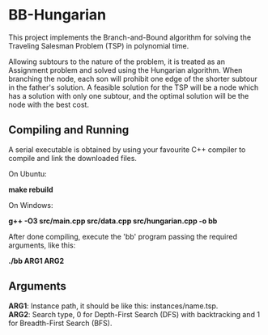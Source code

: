 # BB-Hungarian
This project implements the Branch-and-Bound algorithm for solving the Traveling Salesman Problem (TSP) in polynomial time.

Allowing subtours to the nature of the problem, it is treated as an Assignment problem and solved using the Hungarian algorithm. When branching the node, each son will prohibit one edge of the shorter subtour in the father's solution. A feasible solution for the TSP will be a node which has a solution with only one subtour, and the optimal solution will be the node with the best cost.

Compiling and Running
----------------------
A serial executable is obtained by using your favourite C++ compiler to compile and link the downloaded files.

On Ubuntu:

**make rebuild**

On Windows:

**g++ -O3 src/main.cpp src/data.cpp src/hungarian.cpp -o bb**

After done compiling, execute the 'bb' program passing the required arguments, like this:

**./bb ARG1 ARG2**

Arguments
----------
**ARG1**: Instance path, it should be like this: instances/name.tsp.  
**ARG2**: Search type, 0 for Depth-First Search (DFS) with backtracking and 1 for Breadth-First Search (BFS).  
